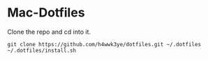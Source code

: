 # Mac-Dotfiles

Clone the repo and cd into it.

```
git clone https://github.com/h4wwk3ye/dotfiles.git ~/.dotfiles
~/.dotfiles/install.sh
```
